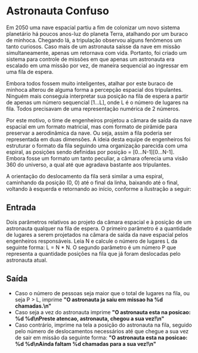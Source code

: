 # Astronauta Confuso
Em 2050 uma nave espacial partiu a fim de colonizar um novo sistema planetário há poucos anos-luz do planeta Terra, atalhando por um buraco de minhoca. 
Chegando lá, a tripulação observou alguns fenômenos um tanto curiosos. Caso mais de um astronauta saísse da nave em missão simultaneamente, apenas um retornava com vida.
Portanto, foi criado um sistema para controle de missões em que apenas um astronauta era escalado em uma missão por vez, de maneira sequencial ao ingressar em uma fila de espera.

Embora todos fossem muito inteligentes, atalhar por este buraco de minhoca alterou de alguma forma a percepção espacial dos tripulantes. 
Ninguém mais conseguia interpretar sua posição na fila de espera a partir de apenas um número sequencial [1...L], onde L é o número de lugares na fila. 
Todos precisavam de uma representação numérica de 2 números.

Por este motivo, o time de engenheiros projetou a câmara de saída da nave espacial em um formato matricial, mas com formato de pirâmide para preservar a aerodinâmica da nave. 
Ou seja, assim a fila poderia ser representada em duas dimensões. A ideia desta equipe de engenheiros foi estruturar o formato da fila seguindo uma organização parecida com uma espiral,
as posições sendo definidas por posição = [0...N-1][0...N-1]. Embora fosse um formato um tanto peculiar, a câmara oferecia uma visão 360 do universo, a qual até que agradava bastante aos tripulantes.

A orientação do deslocamento da fila será similar a uma espiral, caminhando da posição (0, 0) até o final da linha, baixando até o final, voltando à esquerda e retornando ao início, conforme a ilustração a seguir:


## Entrada
Dois parâmetros relativos ao projeto da câmara espacial e à posição de um astronauta qualquer na fila de espera. O primeiro parâmetro é a quantidade de 
lugares a serem projetados na câmara de saída da nave espacial pelos engenheiros responsáveis. Leia N e calcule o número de lugares L da seguinte forma: 
L = N * N. O segundo parâmetro é um número P que representa a quantidade posições na fila que já foram deslocadas pelo astronauta atual.

## Saída
- Caso o número de pessoas seja maior que o total de lugares na fila, ou seja P > L, imprime **"O astronauta ja saiu em missao ha %d chamadas.\n"**
- Caso seja a vez do astronauta imprime **"O astronauta esta na posicao: %d %d\nPreste atencao, astronauta, chegou a sua vez!\n"**
- Caso contrário, imprime na tela a posição do astronauta na fila, seguido pelo número de deslocamentos necessários até que chegue a sua vez de sair em
missão da seguinte forma: **"O astronauta esta na posicao: %d %d\nAinda faltam %d chamadas para a sua vez!\n"**


